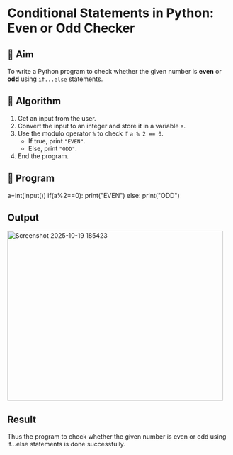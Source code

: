 # Conditional Statements in Python: Even or Odd Checker

## 🎯 Aim
To write a Python program to check whether the given number is **even** or **odd** using `if...else` statements.

## 🧠 Algorithm
1. Get an input from the user.
2. Convert the input to an integer and store it in a variable `a`.
3. Use the modulo operator `%` to check if `a % 2 == 0`.
   - If true, print `"EVEN"`.
   - Else, print `"ODD"`.
4. End the program.

## 🧾 Program
a=int(input())
if(a%2==0):
    print("EVEN")
else:
    print("ODD")
## Output
<img width="487" height="383" alt="Screenshot 2025-10-19 185423" src="https://github.com/user-attachments/assets/0bb64a2f-384d-4097-b562-fab20e7b13b9" />


## Result
Thus the program to check whether the given number is even or odd using if...else statements is done successfully.
